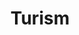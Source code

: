 ---
title: "Turism"
image: "/turism.svg"
category: Turism
layout: category
tag: "Sănătate și recreere"
---